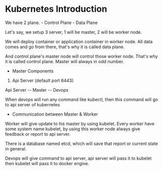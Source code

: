# Kubernetes Introduction

We have 2 plane.
    - Control Plane
    - Data Plane

Let's say, we setup 3 server, 1 will be master, 2 will be worker node.

We will deploy container or application container in worker node. All data comes and go from there, that's why it is called data plane.

And control plane's master node will control those worker node. That's why it is called control plane. Master will always in odd number.

- Master Components

1. Api Server (default port 6443)

Api Server -- Master -- Devops

When devops will run any command like kubectl, then this command will go to api server of kubernetes

- Communication between Master & Worker

Worker will give update to his master by using kubelet. Every worker have some system name kubelet, by using this worker node always
give feedback or report to api server.

There is a database named etcd, which will save that report or current state in general.

Devops will give command to api server, api server will pass it to kubelet then kubelet will pass it to docker engine.

